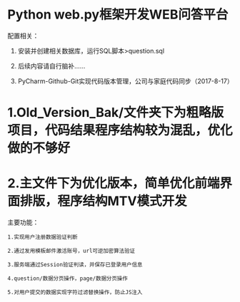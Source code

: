 ﻿
# Python web.py框架开发WEB问答平台


配置相关：

1. 安装并创建相关数据库，运行SQL脚本>question.sql 

2. 后续内容请自行脑补......

3. PyCharm-Github-Git实现代码版本管理，公司与家庭代码同步（2017-8-17）



# 1.Old_Version_Bak/文件夹下为粗略版项目，代码结果程序结构较为混乱，优化做的不够好
# 2.主文件下为优化版本，简单优化前端界面排版，程序结构MTV模式开发

主要功能：

	1.实现用户注册数据验证判断
	
	2.通过发用模板邮件激活账号，url可逆加密算法验证
	
	3.服务端通过Session验证判读，并保存已登录用户信息
	
	4.question/数据分页操作，page/数据分页操作
	
	5.对用户提交的数据实现字符过滤替换操作，防止JS注入